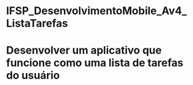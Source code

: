 # IFSP_DesenvolvimentoMobile_Av4_ListaTarefas
<h1> Desenvolver um aplicativo que funcione como uma lista de tarefas do usuário</h1>
